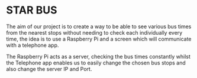 # STAR BUS

The aim of our project is to create a way to be able to see various bus times from the nearest stops without needing to check each individually every time, the idea is to use a Raspberry Pi and a screen which will communicate with a telephone app.

The Raspberry Pi acts as a server, checking the bus times constantly whilst the Telephone app enables us to easily change the chosen bus stops and also change the server IP and Port.
